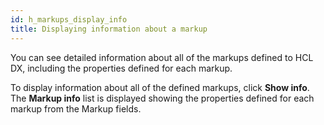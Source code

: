 ```yaml
---
id: h_markups_display_info
title: Displaying information about a markup
---
```


You can see detailed information about all of the markups defined to HCL DX, including the properties defined for each markup.

To display information about all of the defined markups, click **Show info**. The **Markup info** list is displayed showing the properties defined for each markup from the Markup fields.

